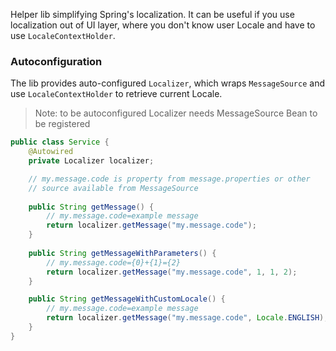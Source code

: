 Helper lib simplifying Spring's localization. It can be useful if you use localization out
of UI layer, where you don't know user Locale and have to use ```LocaleContextHolder```.

### Autoconfiguration

The lib provides auto-configured ```Localizer```, which wraps ```MessageSource``` and use
```LocaleContextHolder``` to retrieve current Locale.

> Note: to be autoconfigured Localizer needs MessageSource Bean to be registered

```java
public class Service {
    @Autowired
    private Localizer localizer;

    // my.message.code is property from message.properties or other 
    // source available from MessageSource
    
    public String getMessage() {
        // my.message.code=example message
        return localizer.getMessage("my.message.code");
    }
    
    public String getMessageWithParameters() {
        // my.message.code={0}+{1}={2}
        return localizer.getMessage("my.message.code", 1, 1, 2);
    }

    public String getMessageWithCustomLocale() {
        // my.message.code=example message
        return localizer.getMessage("my.message.code", Locale.ENGLISH);
    }
}
```